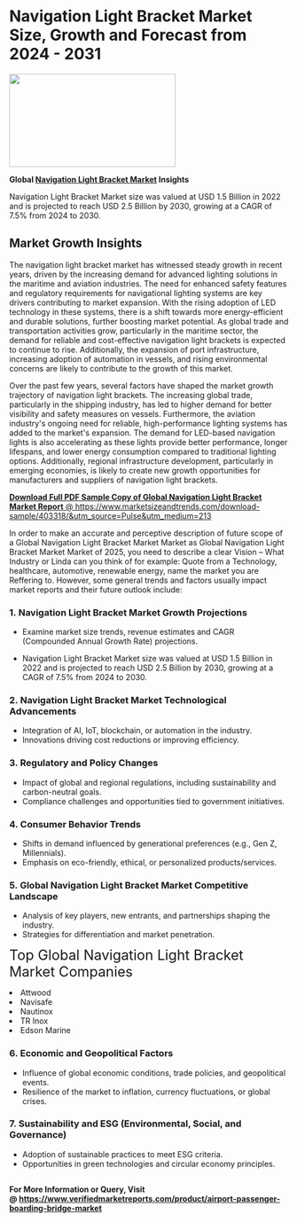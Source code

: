 <H1>Navigation Light Bracket Market Size, Growth and Forecast from 2024 - 2031</H1><img class="aligncenter size-medium wp-image-584254" src="https://thirdeyenews.in/wp-content/uploads/2024/09/Global-Market-Research-300x168.jpeg" alt="" width="300" height="168" /><p><strong>Global&nbsp;<a href="https://www.marketsizeandtrends.com/download-sample/403318/&amp;utm_source=Pulse&amp;utm_medium=213">Navigation Light Bracket Market</a> Insights</strong></p><p>Navigation Light Bracket Market size was valued at USD 1.5 Billion in 2022 and is projected to reach USD 2.5 Billion by 2030, growing at a CAGR of 7.5% from 2024 to 2030.</p><p><h2>Market Growth Insights</h2> <p>The navigation light bracket market has witnessed steady growth in recent years, driven by the increasing demand for advanced lighting solutions in the maritime and aviation industries. The need for enhanced safety features and regulatory requirements for navigational lighting systems are key drivers contributing to market expansion. With the rising adoption of LED technology in these systems, there is a shift towards more energy-efficient and durable solutions, further boosting market potential. As global trade and transportation activities grow, particularly in the maritime sector, the demand for reliable and cost-effective navigation light brackets is expected to continue to rise. Additionally, the expansion of port infrastructure, increasing adoption of automation in vessels, and rising environmental concerns are likely to contribute to the growth of this market.</p> <p><a href="download_sample_link"></a></p> <p>Over the past few years, several factors have shaped the market growth trajectory of navigation light brackets. The increasing global trade, particularly in the shipping industry, has led to higher demand for better visibility and safety measures on vessels. Furthermore, the aviation industry's ongoing need for reliable, high-performance lighting systems has added to the market's expansion. The demand for LED-based navigation lights is also accelerating as these lights provide better performance, longer lifespans, and lower energy consumption compared to traditional lighting options. Additionally, regional infrastructure development, particularly in emerging economies, is likely to create new growth opportunities for manufacturers and suppliers of navigation light brackets.</p> <p><a href="get_more_link"></p><p><span class=""><strong>Download Full PDF Sample Copy of Global Navigation Light Bracket Market Report</strong> @ <a href="https://www.marketsizeandtrends.com/download-sample/403318/&amp;utm_source=Pulse&amp;utm_medium=213" target="_blank">https://www.marketsizeandtrends.com/download-sample/403318/&amp;utm_source=Pulse&amp;utm_medium=213</a></span></p><p>In order to make an accurate and perceptive description of future scope of a Global&nbsp;Navigation Light Bracket Market Market as Global&nbsp;Navigation Light Bracket Market Market of 2025, you need to describe a clear Vision &ndash; What Industry or Linda can you think of for example: Quote from a Technology, healthcare, automotive, renewable energy, name the market you are Reffering to. However, some general trends and factors usually impact market reports and their future outlook include:</p><h3>1.&nbsp;<strong>Navigation Light Bracket Market Growth Projections</strong></h3><ul><li>Examine market size trends, revenue estimates and CAGR (Compounded Annual Growth Rate) projections.</li><li><p>Navigation Light Bracket Market size was valued at USD 1.5 Billion in 2022 and is projected to reach USD 2.5 Billion by 2030, growing at a CAGR of 7.5% from 2024 to 2030.</p></li></ul><h3>2.&nbsp;<strong>Navigation Light Bracket Market Technological Advancements</strong></h3><ul><li>Integration of AI, IoT, blockchain, or automation in the industry.</li><li>Innovations driving cost reductions or improving efficiency.</li></ul><h3>3.&nbsp;<strong>Regulatory and Policy Changes</strong></h3><ul><li>Impact of global and regional regulations, including sustainability and carbon-neutral goals.</li><li>Compliance challenges and opportunities tied to government initiatives.</li></ul><h3>4.&nbsp;<strong>Consumer Behavior Trends</strong></h3><ul><li>Shifts in demand influenced by generational preferences (e.g., Gen Z, Millennials).</li><li>Emphasis on eco-friendly, ethical, or personalized products/services.</li></ul><h3>5.&nbsp;<strong>Global Navigation Light Bracket Market Competitive Landscape</strong></h3><ul><li>Analysis of key players, new entrants, and partnerships shaping the industry.</li><li>Strategies for differentiation and market penetration.</li></ul><p data-pm-slice="1 1 []"><span style="color: inherit; font-family: inherit; font-size: 25px;">Top Global Navigation Light Bracket Market Companies</span></p><div class="" data-test-id=""><p><li>Attwood</li><li> Navisafe</li><li> Nautinox</li><li> TR Inox</li><li> Edson Marine</li></p></div><h3>6.&nbsp;<strong>Economic and Geopolitical Factors</strong></h3><ul><li>Influence of global economic conditions, trade policies, and geopolitical events.</li><li>Resilience of the market to inflation, currency fluctuations, or global crises.</li></ul><h3>7.&nbsp;<strong>Sustainability and ESG (Environmental, Social, and Governance)</strong></h3><ul><li>Adoption of sustainable practices to meet ESG criteria.</li><li>Opportunities in green technologies and circular economy principles.</li></ul><h2><strong style="font-size: 14px;">For More Information or Query, Visit @&nbsp;</strong><a style="background-color: #ffffff; font-size: 14px;" href="https://www.marketsizeandtrends.com/report/navigation-light-bracket-market/" target="_blank">https://www.verifiedmarketreports.com/product/airport-passenger-boarding-bridge-market</a></h2>
